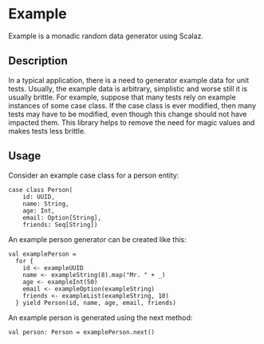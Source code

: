 Example
=======

Example is a monadic random data generator using Scalaz.

Description
-----------

In a typical application, there is a need to generator example data for unit tests. Usually, the example data is
arbitrary, simplistic and worse still it is usually brittle. For example, suppose that many tests rely on example
instances of some case class. If the case class is ever modified, then many tests may have to be modified, even
though this change should not have impacted them. This library helps to remove the need for magic values and
makes tests less brittle.

Usage
-----

Consider an example case class for a person entity:

    case class Person(
        id: UUID,
        name: String,
        age: Int,
        email: Option[String],
        friends: Seq[String])

An example person generator can be created like this:

    val examplePerson =
      for {
        id <- exampleUUID
        name <- exampleString(8).map("Mr. " + _)
        age <- exampleInt(50)
        email <- exampleOption(exampleString)
        friends <- exampleList(exampleString, 10)
      } yield Person(id, name, age, email, friends)

An example person is generated using the next method:

    val person: Person = examplePerson.next()

